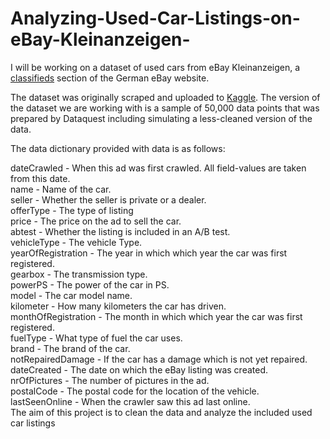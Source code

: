 # Analyzing-Used-Car-Listings-on-eBay-Kleinanzeigen-
I will be working on a dataset of used cars from eBay Kleinanzeigen, a [classifieds](https://en.wikipedia.org/wiki/Classified_advertising) section of the German eBay website.

The dataset was originally scraped and uploaded to [Kaggle](https://www.kaggle.com/orgesleka/used-cars-database/data). The version of the dataset we are working with is a sample of 50,000 data points that was prepared by Dataquest including simulating a less-cleaned version of the data.

The data dictionary provided with data is as follows:

dateCrawled - When this ad was first crawled. All field-values are taken from this date.<br>
name - Name of the car.<br>
seller - Whether the seller is private or a dealer.<br>
offerType - The type of listing<br>
price - The price on the ad to sell the car.<br>
abtest - Whether the listing is included in an A/B test.<br>
vehicleType - The vehicle Type.<br>
yearOfRegistration - The year in which which year the car was first registered.<br>
gearbox - The transmission type.<br>
powerPS - The power of the car in PS.<br>
model - The car model name.<br>
kilometer - How many kilometers the car has driven.<br>
monthOfRegistration - The month in which which year the car was first registered.<br>
fuelType - What type of fuel the car uses.<br>
brand - The brand of the car.<br>
notRepairedDamage - If the car has a damage which is not yet repaired.<br>
dateCreated - The date on which the eBay listing was created.<br>
nrOfPictures - The number of pictures in the ad.<br>
postalCode - The postal code for the location of the vehicle.<br>
lastSeenOnline - When the crawler saw this ad last online.<br>
The aim of this project is to clean the data and analyze the included used car listings<br>
